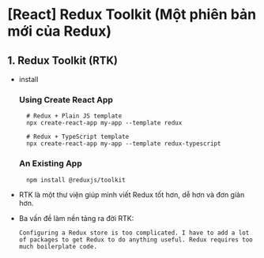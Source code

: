 # [React] Redux Toolkit (Một phiên bản mới của Redux)

## 1. Redux Toolkit (RTK)
  - install
    ### Using Create React App
    ```
      # Redux + Plain JS template
      npx create-react-app my-app --template redux

      # Redux + TypeScript template
      npx create-react-app my-app --template redux-typescript
    ```

    ### An Existing App
    ```
      npm install @reduxjs/toolkit
    ```

  - RTK là một thư viện giúp mình viết Redux tốt hơn, dễ hơn và đơn giản hơn.
  - Ba vấn đề làm nền tảng ra đời RTK:

    `
      Configuring a Redux store is too complicated.
      I have to add a lot of packages to get Redux to do anything useful.
      Redux requires too much boilerplate code.
    `